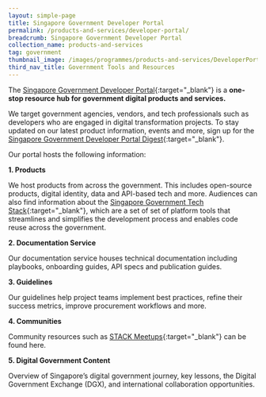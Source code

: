 ```yaml
---
layout: simple-page
title: Singapore Government Developer Portal
permalink: /products-and-services/developer-portal/
breadcrumb: Singapore Government Developer Portal
collection_name: products-and-services
tag: government
thumbnail_image: /images/programmes/products-and-services/DeveloperPortal.png
third_nav_title: Government Tools and Resources
---
```

The [Singapore Government Developer Portal](https://www.developer.tech.gov.sg){:target="_blank"} is a **one-stop resource hub for government digital products and services.**

We target government agencies, vendors, and tech professionals such as developers who are engaged in digital transformation projects. To stay updated on our latest product information, events and more, sign up for the [Singapore Government Developer Portal Digest](https://go.gov.sg/devportaldigest){:target="_blank"}.

Our portal hosts the following information:

**1. Products**

We host products from across the government. This includes open-source products, digital identity, data and API-based tech and more. Audiences can also find information about the [Singapore Government Tech Stack](https://www.developer.tech.gov.sg/singapore-government-tech-stack){:target="_blank"}, which are a set of set of platform tools that streamlines and simplifies the development process and enables code reuse across the government.

**2. Documentation Service**

Our documentation service houses technical documentation including playbooks, onboarding guides, API specs and publication guides.

**3. Guidelines**

Our guidelines help project teams implement best practices, refine their success metrics, improve procurement workflows and more.

**4. Communities**

Community resources such as [STACK Meetups](https://www.meetup.com/STACK-X-by-GovTech-Singapore/){:target="_blank"} can be found here.

**5. Digital Government Content**

Overview of Singapore’s digital government journey, key lessons, the Digital Government Exchange (DGX), and international collaboration opportunities.